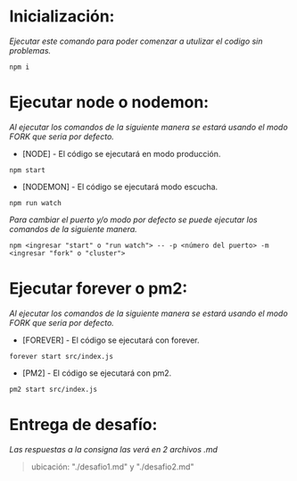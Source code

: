 # Inicialización:

_Ejecutar este comando para poder comenzar a utulizar el codigo sin problemas._

```
npm i
```


# Ejecutar node o nodemon:

_Al ejecutar los comandos de la siguiente manera se estará usando el modo FORK que seria por defecto._

* [NODE] - El código se ejecutará en modo producción.
```
npm start
```

* [NODEMON] - El código se ejecutará modo escucha.
```
npm run watch
```

_Para cambiar el puerto y/o modo por defecto se puede ejecutar los comandos de la siguiente manera._

```
npm <ingresar "start" o "run watch"> -- -p <número del puerto> -m <ingresar "fork" o "cluster">
```


# Ejecutar forever o pm2:

_Al ejecutar los comandos de la siguiente manera se estará usando el modo FORK que seria por defecto._

* [FOREVER] - El código se ejecutará con forever.
```
forever start src/index.js
```

* [PM2] - El código se ejecutará con pm2.
```
pm2 start src/index.js
```


# Entrega de desafío:

_Las respuestas a la consigna las verá en 2 archivos .md_
> ubicación: "./desafio1.md" y "./desafio2.md"